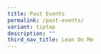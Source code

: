 ```yaml
---
title: Past Events
permalink: /past-events/
variant: tiptap
description: ""
third_nav_title: Lean On Me
---
```

